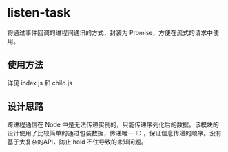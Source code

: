 # listen-task

将通过事件回调的进程间通讯的方式，封装为 Promise，方便在流式的请求中使用。

## 使用方法

详见 index.js 和 child.js

## 设计思路

跨进程通信在 Node 中是无法传递实例的，只能传递序列化后的数据。该模块的设计使用了比较简单的通过包装数据，传递唯一 ID ，保证信息传递的顺序。没有基于太复杂的API，防止 hold 不住导致的未知问题。
